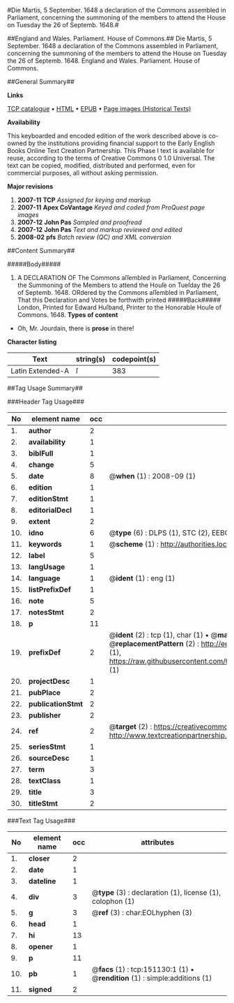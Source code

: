 #Die Martis, 5 September. 1648 a declaration of the Commons assembled in Parliament, concerning the summoning of the members to attend the House on Tuesday the 26 of Septemb. 1648.#

##England and Wales. Parliament. House of Commons.##
Die Martis, 5 September. 1648 a declaration of the Commons assembled in Parliament, concerning the summoning of the members to attend the House on Tuesday the 26 of Septemb. 1648.
England and Wales. Parliament. House of Commons.

##General Summary##

**Links**

[TCP catalogue](http://www.ota.ox.ac.uk/tcp/)  • 
[HTML](http://tei.it.ox.ac.uk/tcp/Texts-HTML/free/A83/A83675.html)  • 
[EPUB](http://tei.it.ox.ac.uk/tcp/Texts-EPUB/free/A83/A83675.epub) • 
[Page images (Historical Texts)](https://data.historicaltexts.jisc.ac.uk/view?pubId=eebo-42475027e&pageId=eebo-42475027e-151130-1)

**Availability**

This keyboarded and encoded edition of the
	       work described above is co-owned by the institutions
	       providing financial support to the Early English Books
	       Online Text Creation Partnership. This Phase I text is
	       available for reuse, according to the terms of Creative
	       Commons 0 1.0 Universal. The text can be copied,
	       modified, distributed and performed, even for
	       commercial purposes, all without asking permission.

**Major revisions**

1. __2007-11__ __TCP__ *Assigned for keying and markup*
1. __2007-11__ __Apex CoVantage__ *Keyed and coded from ProQuest page images*
1. __2007-12__ __John Pas__ *Sampled and proofread*
1. __2007-12__ __John Pas__ *Text and markup reviewed and edited*
1. __2008-02__ __pfs__ *Batch review (QC) and XML conversion*

##Content Summary##

#####Body#####

1. A DECLARATION OF The Commons aſſembled in Parliament, Concerning the Summoning of the Members to attend the Houſe on Tueſday the 26 of Septemb. 1648.
ORdered by the Commons aſſembled in Parliament, That this Declaration and Votes be forthwith printed
#####Back#####
London, Printed for Edward Huſband, Printer to the Honorable Houſe of Commons. 1648.
**Types of content**

  * Oh, Mr. Jourdain, there is **prose** in there!

**Character listing**


|Text|string(s)|codepoint(s)|
|---|---|---|
|Latin Extended-A|ſ|383|

##Tag Usage Summary##

###Header Tag Usage###

|No|element name|occ|attributes|
|---|---|---|---|
|1.|__author__|2||
|2.|__availability__|1||
|3.|__biblFull__|1||
|4.|__change__|5||
|5.|__date__|8| @__when__ (1) : 2008-09 (1)|
|6.|__edition__|1||
|7.|__editionStmt__|1||
|8.|__editorialDecl__|1||
|9.|__extent__|2||
|10.|__idno__|6| @__type__ (6) : DLPS (1), STC (2), EEBO-CITATION (1), OCLC (1), VID (1)|
|11.|__keywords__|1| @__scheme__ (1) : http://authorities.loc.gov/ (1)|
|12.|__label__|5||
|13.|__langUsage__|1||
|14.|__language__|1| @__ident__ (1) : eng (1)|
|15.|__listPrefixDef__|1||
|16.|__note__|5||
|17.|__notesStmt__|2||
|18.|__p__|11||
|19.|__prefixDef__|2| @__ident__ (2) : tcp (1), char (1)  •  @__matchPattern__ (2) : ([0-9\-]+):([0-9IVX]+) (1), (.+) (1)  •  @__replacementPattern__ (2) : http://eebo.chadwyck.com/downloadtiff?vid=$1&page=$2 (1), https://raw.githubusercontent.com/textcreationpartnership/Texts/master/tcpchars.xml#$1 (1)|
|20.|__projectDesc__|1||
|21.|__pubPlace__|2||
|22.|__publicationStmt__|2||
|23.|__publisher__|2||
|24.|__ref__|2| @__target__ (2) : https://creativecommons.org/publicdomain/zero/1.0/ (1), http://www.textcreationpartnership.org/docs/. (1)|
|25.|__seriesStmt__|1||
|26.|__sourceDesc__|1||
|27.|__term__|3||
|28.|__textClass__|1||
|29.|__title__|3||
|30.|__titleStmt__|2||


###Text Tag Usage###

|No|element name|occ|attributes|
|---|---|---|---|
|1.|__closer__|2||
|2.|__date__|1||
|3.|__dateline__|1||
|4.|__div__|3| @__type__ (3) : declaration (1), license (1), colophon (1)|
|5.|__g__|3| @__ref__ (3) : char:EOLhyphen (3)|
|6.|__head__|1||
|7.|__hi__|13||
|8.|__opener__|1||
|9.|__p__|11||
|10.|__pb__|1| @__facs__ (1) : tcp:151130:1 (1)  •  @__rendition__ (1) : simple:additions (1)|
|11.|__signed__|2||
